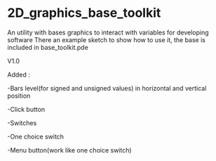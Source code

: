 # 2D_graphics_base_toolkit

An utility with bases graphics to interact with variables for developing software
There an example sketch to show how to use it, the base is included in base_toolkit.pde

V1.0

Added : 

-Bars level(for signed and unsigned values) in horizontal and vertical position

-Click button

-Switches

-One choice switch

-Menu button(work like one choice switch)
